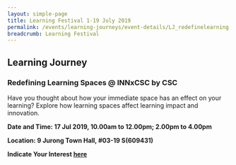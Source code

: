 ```yaml
---
layout: simple-page
title: Learning Festival 1-19 July 2019
permalink: /events/learning-journeys/event-details/LJ_redefinelearning
breadcrumb: Learning Festival
---
```


## Learning Journey 
### Redefining Learning Spaces @ INNxCSC by CSC 

Have you thought about how your immediate space has an effect on your learning? Explore how learning spaces affect learning impact and innovation. 

**Date and Time: 17 Jul 2019, 10.00am to 12.00pm; 2.00pm to 4.00pm** 

**Location: 9 Jurong Town Hall, #03-19 S(609431)** 

**Indicate Your Interest [here](https://www.eventbrite.sg/e/redefining-learning-experience-at-innxcsc-tickets-61979384006)** 


